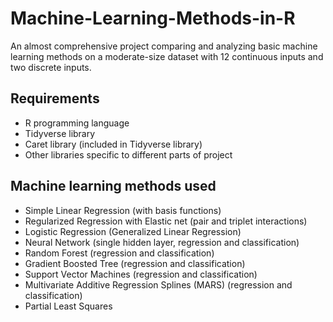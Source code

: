 # Machine-Learning-Methods-in-R
An almost comprehensive project comparing and analyzing basic machine learning methods on a moderate-size dataset with 12 continuous inputs and two discrete inputs.

## Requirements
- R programming language
- Tidyverse library
- Caret library (included in Tidyverse library)
- Other libraries specific to different parts of project

## Machine learning methods used
- Simple Linear Regression (with basis functions)
- Regularized Regression with Elastic net (pair and triplet interactions)
- Logistic Regression (Generalized Linear Regression)
- Neural Network (single hidden layer, regression and classification)
- Random Forest (regression and classification)
- Gradient Boosted Tree (regression and classification)
- Support Vector Machines (regression and classification)
- Multivariate Additive Regression Splines (MARS) (regression and classification)
- Partial Least Squares
